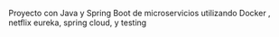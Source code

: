 Proyecto con Java y Spring Boot de microservicios utilizando Docker , netflix eureka, spring cloud, y testing
